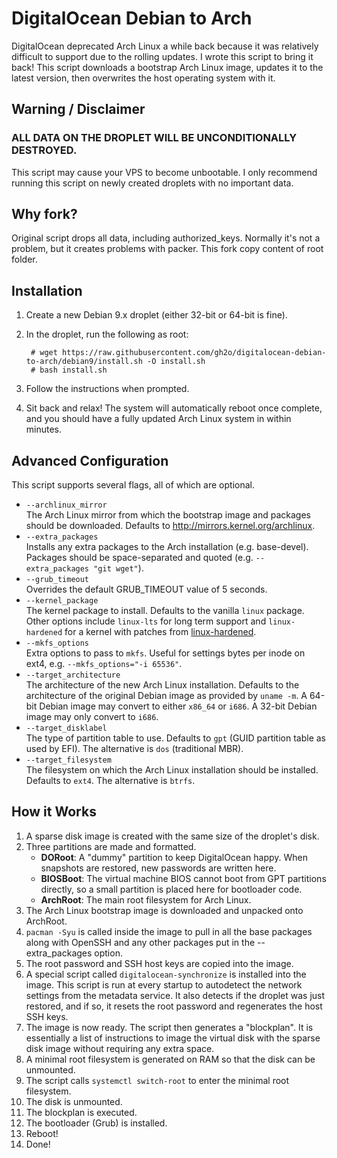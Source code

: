 DigitalOcean Debian to Arch
===========================
DigitalOcean deprecated Arch Linux a while back because it was relatively
difficult to support due to the rolling updates. I wrote this script to
bring it back! This script downloads a bootstrap Arch Linux image, updates it
to the latest version, then overwrites the host operating system with it.

Warning / Disclaimer
--------------------
<h3>ALL DATA ON THE DROPLET WILL BE UNCONDITIONALLY DESTROYED.</h3>
This script may cause your VPS to become unbootable.
I only recommend running this script on newly created droplets with no
important data.

Why fork?
---------
Original script drops all data, including authorized_keys.
Normally it's not a problem, but it creates problems with packer.
This fork copy content of root folder.

Installation
------------
1. Create a new Debian 9.x droplet (either 32-bit or 64-bit is fine).
2. In the droplet, run the following as root:

        # wget https://raw.githubusercontent.com/gh2o/digitalocean-debian-to-arch/debian9/install.sh -O install.sh
        # bash install.sh

3. Follow the instructions when prompted.
4. Sit back and relax! The system will automatically reboot once complete,
   and you should have a fully updated Arch Linux system in within minutes.

Advanced Configuration
----------------------
This script supports several flags, all of which are optional.

* `--archlinux_mirror`  
  The Arch Linux mirror from which the bootstrap image and packages should be
  downloaded. Defaults to http://mirrors.kernel.org/archlinux.
* `--extra_packages`  
  Installs any extra packages to the Arch installation (e.g. base-devel).
  Packages should be space-separated and quoted
  (e.g. `--extra_packages "git wget"`).
* `--grub_timeout`  
  Overrides the default GRUB_TIMEOUT value of 5 seconds.
* `--kernel_package`  
  The kernel package to install. Defaults to the vanilla `linux` package.
  Other options include `linux-lts` for long term support and `linux-hardened` for
  a kernel with patches from [linux-hardened](https://github.com/thestinger/linux-hardened).
* `--mkfs_options`  
  Extra options to pass to `mkfs`. Useful for settings bytes per inode on ext4,
  e.g. `--mkfs_options="-i 65536"`.
* `--target_architecture`  
  The architecture of the new Arch Linux installation. Defaults to the
  architecture of the original Debian image as provided by `uname -m`.
  A 64-bit Debian image may convert to either `x86_64` or `i686`.
  A 32-bit Debian image may only convert to `i686`.
* `--target_disklabel`  
  The type of partition table to use. Defaults to `gpt` (GUID partition table
  as used by EFI). The alternative is `dos` (traditional MBR).
* `--target_filesystem`  
  The filesystem on which the Arch Linux installation should be installed.
  Defaults to `ext4`. The alternative is `btrfs`.

How it Works
------------
1. A sparse disk image is created with the same size of the droplet's disk.
2. Three partitions are made and formatted.
   * **DORoot**: A "dummy" partition to keep DigitalOcean happy. When snapshots
       are restored, new passwords are written here.
   * **BIOSBoot**: The virtual machine BIOS cannot boot from GPT partitions
       directly, so a small partition is placed here for bootloader code.
   * **ArchRoot**: The main root filesystem for Arch Linux.
3. The Arch Linux bootstrap image is downloaded and unpacked onto ArchRoot.
4. `pacman -Syu` is called inside the image to pull in all the base packages
   along with OpenSSH and any other packages put in the --extra_packages option.
5. The root password and SSH host keys are copied into the image.
6. A special script called `digitalocean-synchronize` is installed into
   the image. This script is run at every startup to autodetect the network
   settings from the metadata service. It also detects if the droplet
   was just restored, and if so, it resets the root password and regenerates
   the host SSH keys.
7. The image is now ready. The script then generates a "blockplan". It is
   essentially a list of instructions to image the virtual disk with the
   sparse disk image without requiring any extra space.
8. A minimal root filesystem is generated on RAM so that the disk can
   be unmounted.
9. The script calls `systemctl switch-root` to enter the minimal
   root filesystem.
10. The disk is unmounted.
11. The blockplan is executed.
12. The bootloader (Grub) is installed.
13. Reboot!
14. Done!
